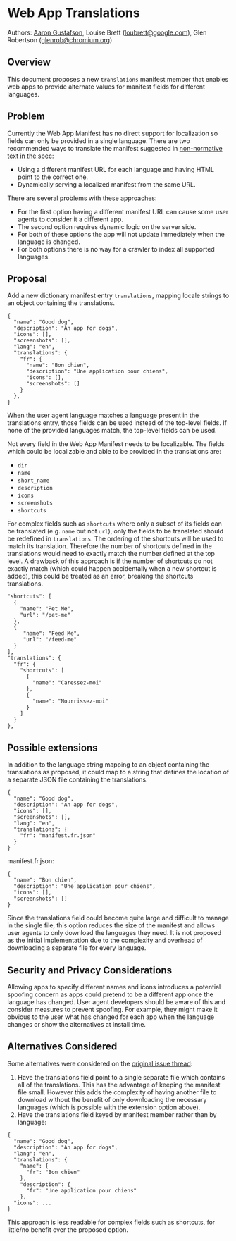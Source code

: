 # Web App Translations

Authors: [Aaron Gustafson](https://github.com/aarongustafson), Louise Brett (loubrett@google.com), Glen Robertson (glenrob@chromium.org)

## Overview

This document proposes a new `translations` manifest member that enables web apps to provide alternate values for manifest fields for different languages. 

## Problem

Currently the Web App Manifest has no direct support for localization so fields can only be provided in a single language. There are two recommended ways to translate the manifest suggested in [non-normative text in the spec](https://www.w3.org/TR/appmanifest/#internationalization):

*   Using a different manifest URL for each language and having HTML point to the correct one.
*   Dynamically serving a localized manifest from the same URL.

There are several problems with these approaches:

*   For the first option having a different manifest URL can cause some user agents to consider it a different app.
*   The second option requires dynamic logic on the server side.
*   For both of these options the app will not update immediately when the language is changed.
*   For both options there is no way for a crawler to index all supported languages.

## Proposal

Add a new dictionary manifest entry `translations`, mapping locale strings to an object containing the translations.

```
{
  "name": "Good dog",
  "description": "An app for dogs",
  "icons": [],
  "screenshots": [],
  "lang": "en",
  "translations": {
    "fr": {
      "name": "Bon chien",
      "description": "Une application pour chiens",
      "icons": [],
      "screenshots": []
    }
  },
}
```

When the user agent language matches a language present in the translations entry, those fields can be used instead of the top-level fields. If none of the provided languages match, the top-level fields can be used.

Not every field in the Web App Manifest needs to be localizable. The fields which could be localizable and able to be provided in the translations are:

*   `dir`
*   `name`
*   `short_name`
*   `description`
*   `icons`
*   `screenshots`
*   `shortcuts`

For complex fields such as `shortcuts` where only a subset of its fields can be translated (e.g. `name` but not `url`), only the fields to be translated should be redefined in `translations`. The ordering of the shortcuts will be used to match its translation. Therefore the number of shortcuts defined in the translations would need to exactly match the number defined at the top level. A drawback of this approach is if the number of shortcuts do not exactly match (which could happen accidentally when a new shortcut is added), this could be treated as an error, breaking the shortcuts translations.


```
"shortcuts": [
  {
    "name": "Pet Me",
    "url": "/pet-me"
  },
  {
     "name": "Feed Me",
     "url": "/feed-me"
  }
],
"translations": {
  "fr": {
    "shortcuts": [
      {
        "name": "Caressez-moi"
      },
      {
        "name": "Nourrissez-moi"
      }
    ]
  }
},
```

## Possible extensions

In addition to the language string mapping to an object containing the translations as proposed, it could map to a string that defines the location of a separate JSON file containing the translations.

```
{
  "name": "Good dog",
  "description": "An app for dogs",
  "icons": [],
  "screenshots": [],
  "lang": "en",
  "translations": {
    "fr": "manifest.fr.json"
  }
}
```

manifest.fr.json:

```
{
  "name": "Bon chien",
  "description": "Une application pour chiens",
  "icons": [],
  "screenshots": []
}
```

Since the translations field could become quite large and difficult to manage in the single file, this option reduces the size of the manifest and allows user agents to only download the languages they need. It is not proposed as the initial implementation due to the complexity and overhead of downloading a separate file for every language.

## Security and Privacy Considerations

Allowing apps to specify different names and icons introduces a potential spoofing concern as apps could pretend to be a different app once the language has changed. User agent developers should be aware of this and consider measures to prevent spoofing. For example, they might make it obvious to the user what has changed for each app when the language changes or show the alternatives at install time.

## Alternatives Considered

Some alternatives were considered on the [original issue thread](https://github.com/w3c/manifest/issues/676):

1. Have the translations field point to a single separate file which contains all of the translations. This has the advantage of keeping the manifest file small. However this adds the complexity of having another file to download without the benefit of only downloading the necessary languages (which is possible with the extension option above).
2. Have the translations field keyed by manifest member rather than by language:

```
{
  "name": "Good dog",
  "description": "An app for dogs",
  "lang": "en",
  "translations": {
    "name": {
      "fr": "Bon chien"
    },
    "description": {
      "fr": "Une application pour chiens"
    },
  "icons": ...
}
```

This approach is less readable for complex fields such as shortcuts, for little/no benefit over the proposed option.
